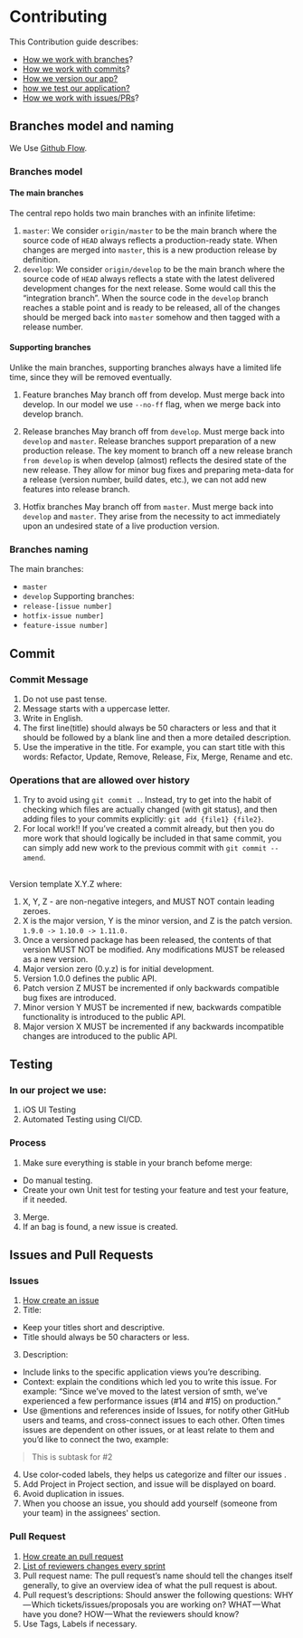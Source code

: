 # Contributing
This Contribution guide describes:

- [How we work with branches](*Branches)?
- [How we work with commits](*Commits)?
- [How we version our app?](*Version)
- [how we test our application?](*Testing)
- [How we work with issues/PRs](*Issue)?


## <a name="Branches">Branches model and naming</a>

We Use [Github Flow](https://nvie.com/posts/a-successful-git-branching-model/).

### Branches model
#### The main branches
The central repo holds two main branches with an infinite lifetime:
1. `master`:
We consider `origin/master` to be the main branch where the source code of `HEAD` always reflects a production-ready state. When changes are merged into `master`, this is a new production release by definition.
2. `develop`: 
We consider `origin/develop` to be the main branch where the source code of `HEAD` always reflects a state with the latest delivered development changes for the next release. Some would call this the “integration branch”. When the source code in the `develop` branch reaches a stable point and is ready to be released, all of the changes should be merged back into `master` somehow and then tagged with a release number.

#### Supporting branches
Unlike the main branches, supporting branches always have a limited life time, since they will be removed eventually. 

1. Feature branches 
May branch off from develop. Must merge back into develop. In our model we use `--no-ff` flag, when we merge back into develop branch.

2. Release branches
May branch off from `develop`. Must merge back into `develop` and `master`. Release branches support preparation of a new production release. The key moment to branch off a new release branch `from develop` is when develop (almost) reflects the desired state of the new release. They allow for minor bug fixes and preparing meta-data for a release (version number, build dates, etc.), we can not add new features into release branch.

3. Hotfix branches
May branch off from `master`. Must merge back into `develop` and `master`. They arise from the necessity to act immediately upon an undesired state of a live production version.

### Branches naming
The main branches:
- `master`
- `develop`
Supporting branches:
- `release-[issue number]`
- `hotfix-issue number]`
- `feature-issue number]`


## <a name="Commits">Commit</a>

### Commit Message

1. Do not use past tense.
2. Message starts with a uppercase letter.
3. Write in English.
4. The first line(title) should always be 50 characters or less and that it should be followed by a blank line and then a more detailed description.
5. Use the imperative in the title. For example, you can start title with this words: Refactor, Update, Remove, Release, Fix, Merge, Rename and etc.

### Operations that are allowed over history

1. Try to avoid using `git commit .`. Instead, try to get into the habit of checking which files are actually changed (with git status), and then adding files to your commits explicitly: `git add {file1} {file2}`.
2. For local work!! If you’ve created a commit already, but then you do more work that should logically be included in that same commit, you can simply add new work to the previous commit with `git commit --amend`.

## <a name="Version"></a>
Version template X.Y.Z where:
1. X, Y, Z - are non-negative integers, and MUST NOT contain leading zeroes.
2. X is the major version, Y is the minor version, and Z is the patch version.
`1.9.0 -> 1.10.0 -> 1.11.0.`
3. Once a versioned package has been released, the contents of that version MUST NOT be modified. Any modifications MUST be released as a new version.
4. Major version zero (0.y.z) is for initial development. 
5. Version 1.0.0 defines the public API.
6. Patch version Z MUST be incremented if only backwards compatible bug fixes are introduced.
7. Minor version Y MUST be incremented if new, backwards compatible functionality is introduced to the public API.
8. Major version X MUST be incremented if any backwards incompatible changes are introduced to the public API. 

## <a name="Testing"> Testing</a>
### In our project we use:
1. iOS UI Testing
2. Automated Testing using CI/CD.

### Process
1. Make sure everything is stable in your branch befome merge:
- Do manual testing.
- Create your own Unit test for testing your feature and test your feature, if it needed.
3. Merge.
4. If an bag is found, a new issue is created.


## Issues and Pull Requests

### Issues 
1. [How create an issue](https://help.github.com/en/github/managing-your-work-on-github/creating-an-issue)
2. Title:
- Keep your titles short and descriptive.
- Title should always be 50 characters or less.
3. Description:
- Include links to the specific application views you’re describing.
- Context: explain the conditions which led you to write this issue. For example: “Since we’ve moved to the latest version of smth, we’ve experienced a few performance issues (#14 and #15) on production.”
- Use @mentions and references inside of Issues, for notify other GitHub users and teams, and cross-connect issues to each other. Often times issues are dependent on other issues, or at least relate to them and you’d like to connect the two, example:
>This is subtask for #2
4. Use color-coded labels, they helps us categorize and filter our issues .
5. Add Project in Project section, and issue will be displayed on board.
6. Avoid duplication in issues.
7. When you choose an issue, you should add yourself (someone from your team) in the assignees' section.

### Pull Request
1. [How create an pull request](https://help.github.com/en/github/collaborating-with-issues-and-pull-requests/creating-a-pull-request)
2. [List of reviewers changes every sprint](https://docs.google.com/spreadsheets/d/1qT-_LOewagvy2EIWhjzVdvrnLMwuYYRqaSpaFY1JTdk/edit?usp=sharing)
3. Pull request name: 
The pull request’s name should tell the changes itself generally, to give an overview idea of what the pull request is about.
4. Pull request’s descriptions:
Should answer the following questions:
WHY — Which tickets/issues/proposals you are working on? 
WHAT — What have you done?
HOW — What the reviewers should know?
5. Use Tags, Labels if necessary.



